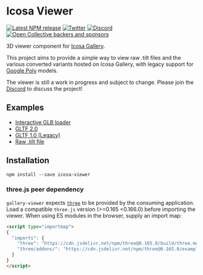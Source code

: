 # Icosa Viewer

[![Latest NPM release](https://img.shields.io/npm/v/icosa-viewer.svg)](https://www.npmjs.com/package/icosa-viewer)
[![Twitter](https://img.shields.io/badge/follow-%40IcosaGallery-blue.svg?style=flat&logo=twitter)](https://twitter.com/IcosaGallery)
[![Discord](https://discordapp.com/api/guilds/783806589991780412/embed.png?style=shield)](https://discord.gg/W7NCEYnEfy)
[![Open Collective backers and sponsors](https://img.shields.io/opencollective/all/icosa?logo=open-collective)](https://opencollective.com/icosa)

3D viewer component for [Icosa Gallery](https://icosa.gallery).

This project aims to provide a simple way to view raw .tilt files and the various converted variants hosted on Icosa Gallery, with legacy support for [Google Poly](https://poly.google.com) models.

The viewer is still a work in progress and subject to change. Please join the [Discord](https://discord.gg/W7NCEYnEfy) to discuss the project!

## Examples

- [Interactive GLB loader](https://icosa-gallery.github.io/icosa-viewer/index.html)
- [GLTF 2.0](https://icosa-gallery.github.io/icosa-viewer/gltf-viewer.html)
- [GLTF 1.0 (Legacy)](https://icosa-gallery.github.io/icosa-viewer/gltf1-viewer.html)
- [Raw .tilt file](https://icosa-gallery.github.io/icosa-viewer/tilt-viewer.html)

## Installation

`npm install --save icosa-viewer`

### three.js peer dependency

`gallery-viewer` expects [`three`](https://threejs.org/) to be provided by the consuming application. Load a compatible `three.js` version (>=0.165 <0.166.0) before importing the viewer. When using ES modules in the browser, supply an import map:

```html
<script type="importmap">
{
  "imports": {
    "three": "https://cdn.jsdelivr.net/npm/three@0.165.0/build/three.module.js",
    "three/addons/": "https://cdn.jsdelivr.net/npm/three@0.165.0/examples/jsm/"
  }
}
</script>
```

